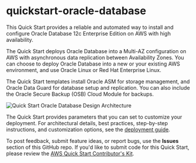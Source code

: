 # quickstart-oracle-database

This Quick Start provides a reliable and automated way to install and configure Oracle Database 12c Enterprise Edition on AWS with high availability.

The Quick Start deploys Oracle Database into a Multi-AZ configuration on AWS with asynchronous data replication between Availability Zones. You can choose to deploy Oracle Database into a new or your existing AWS environment, and use Oracle Linux or Red Hat Enterprise Linux.

The Quick Start templates install Oracle ASM for storage management, and Oracle Data Guard for database setup and replication. You can also include the Oracle Secure Backup (OSB) Cloud Module for backups.

![Quick Start Oracle Database Design Architecture](https://docs.aws.amazon.com/quickstart/latest/oracle-database/images/oracle-db-on-aws-architecture.png)

The Quick Start provides parameters that you can set to customize your deployment. For architectural details, best practices, step-by-step instructions, and customization options, see the [deployment guide](https://fwd.aws/vXz7X).

To post feedback, submit feature ideas, or report bugs, use the **Issues** section of this GitHub repo.
If you'd like to submit code for this Quick Start, please review the [AWS Quick Start Contributor's Kit](https://aws-quickstart.github.io/). 
